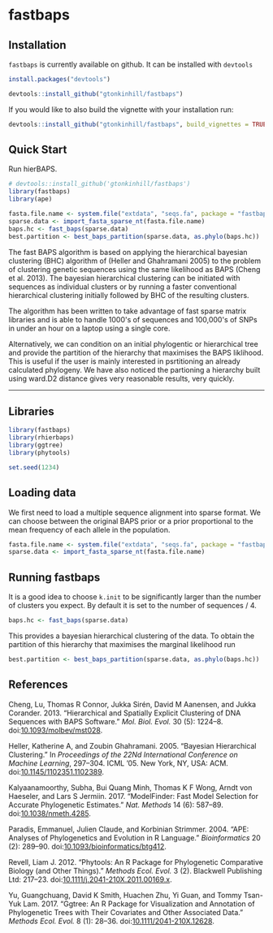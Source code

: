 
<!-- README.md is generated from README.Rmd. Please edit that file -->
<!-- [![Travis-CI Build Status](https://travis-ci.org/gtonkinhill/fastbaps.svg?branch=master)](https://travis-ci.org/gtonkinhill/fastbaps) -->
fastbaps
========

Installation
------------

`fastbaps` is currently available on github. It can be installed with `devtools`

``` r
install.packages("devtools")

devtools::install_github("gtonkinhill/fastbaps")
```

If you would like to also build the vignette with your installation run:

``` r
devtools::install_github("gtonkinhill/fastbaps", build_vignettes = TRUE)
```

Quick Start
-----------

Run hierBAPS.

``` r
# devtools::install_github('gtonkinhill/fastbaps')
library(fastbaps)
library(ape)

fasta.file.name <- system.file("extdata", "seqs.fa", package = "fastbaps")
sparse.data <- import_fasta_sparse_nt(fasta.file.name)
baps.hc <- fast_baps(sparse.data)
best.partition <- best_baps_partition(sparse.data, as.phylo(baps.hc))
```

The fast BAPS algorithm is based on applying the hierarchical bayesian clustering (BHC) algorithm of (Heller and Ghahramani 2005) to the problem of clustering genetic sequences using the same likelihood as BAPS (Cheng et al. 2013). The bayesian hierarchical clustering can be initiated with sequences as individual clusters or by running a faster conventional hierarchical clustering initially followed by BHC of the resulting clusters.

The algorithm has been written to take advantage of fast sparse matrix libraries and is able to handle 1000's of sequences and 100,000's of SNPs in under an hour on a laptop using a single core.

Alternatively, we can condition on an initial phylogentic or hierarchical tree and provide the partition of the hierarchy that maximises the BAPS liklihood. This is useful if the user is mainly interested in psrtitioning an already calculated phylogeny. We have also noticed the partioning a hierarchy built using ward.D2 distance gives very reasonable results, very quickly.

------------------------------------------------------------------------

Libraries
---------

``` r
library(fastbaps)
library(rhierbaps)
library(ggtree)
library(phytools)

set.seed(1234)
```

Loading data
------------

We first need to load a multiple sequence alignment into sparse format. We can choose between the original BAPS prior or a prior proportional to the mean frequency of each allele in the population.

``` r
fasta.file.name <- system.file("extdata", "seqs.fa", package = "fastbaps")
sparse.data <- import_fasta_sparse_nt(fasta.file.name)
```

Running fastbaps
----------------

It is a good idea to choose `k.init` to be significantly larger than the number of clusters you expect. By default it is set to the number of sequences / 4.

``` r
baps.hc <- fast_baps(sparse.data)
```

This provides a bayesian hierarchical clustering of the data. To obtain the partition of this hierarchy that maximises the marginal likelihood run

``` r
best.partition <- best_baps_partition(sparse.data, as.phylo(baps.hc))
```

References
----------

Cheng, Lu, Thomas R Connor, Jukka Sirén, David M Aanensen, and Jukka Corander. 2013. “Hierarchical and Spatially Explicit Clustering of DNA Sequences with BAPS Software.” *Mol. Biol. Evol.* 30 (5): 1224–8. doi:[10.1093/molbev/mst028](https://doi.org/10.1093/molbev/mst028).

Heller, Katherine A, and Zoubin Ghahramani. 2005. “Bayesian Hierarchical Clustering.” In *Proceedings of the 22Nd International Conference on Machine Learning*, 297–304. ICML ’05. New York, NY, USA: ACM. doi:[10.1145/1102351.1102389](https://doi.org/10.1145/1102351.1102389).

Kalyaanamoorthy, Subha, Bui Quang Minh, Thomas K F Wong, Arndt von Haeseler, and Lars S Jermiin. 2017. “ModelFinder: Fast Model Selection for Accurate Phylogenetic Estimates.” *Nat. Methods* 14 (6): 587–89. doi:[10.1038/nmeth.4285](https://doi.org/10.1038/nmeth.4285).

Paradis, Emmanuel, Julien Claude, and Korbinian Strimmer. 2004. “APE: Analyses of Phylogenetics and Evolution in R Language.” *Bioinformatics* 20 (2): 289–90. doi:[10.1093/bioinformatics/btg412](https://doi.org/10.1093/bioinformatics/btg412).

Revell, Liam J. 2012. “Phytools: An R Package for Phylogenetic Comparative Biology (and Other Things).” *Methods Ecol. Evol.* 3 (2). Blackwell Publishing Ltd: 217–23. doi:[10.1111/j.2041-210X.2011.00169.x](https://doi.org/10.1111/j.2041-210X.2011.00169.x).

Yu, Guangchuang, David K Smith, Huachen Zhu, Yi Guan, and Tommy Tsan-Yuk Lam. 2017. “Ggtree: An R Package for Visualization and Annotation of Phylogenetic Trees with Their Covariates and Other Associated Data.” *Methods Ecol. Evol.* 8 (1): 28–36. doi:[10.1111/2041-210X.12628](https://doi.org/10.1111/2041-210X.12628).
